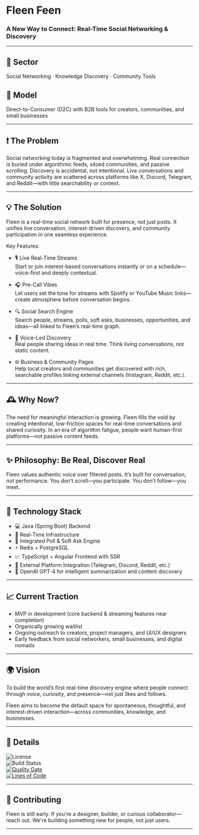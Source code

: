 # Fleen Feen

### A New Way to Connect: Real-Time Social Networking & Discovery

---

## 🧭 Sector
Social Networking · Knowledge Discovery · Community Tools

## 💼 Model
Direct-to-Consumer (D2C) with B2B tools for creators, communities, and small businesses

---

## ❗ The Problem

Social networking today is fragmented and overwhelming. Real connection is buried under algorithmic feeds, siloed communities, and passive scrolling. Discovery is accidental, not intentional. Live conversations and community activity are scattered across platforms like X, Discord, Telegram, and Reddit—with little searchability or context.

---

## 💡 The Solution

Fleen is a real-time social network built for presence, not just posts. It unifies live conversation, interest-driven discovery, and community participation in one seamless experience.

Key Features:

- 🎙️ Live Real-Time Streams  
  Start or join interest-based conversations instantly or on a schedule—voice-first and deeply contextual.

- 🎧 Pre-Call Vibes  
  Let users set the tone for streams with Spotify or YouTube Music links—create atmosphere before conversation begins.

- 🔍 Social Search Engine  
  Search people, streams, polls, soft asks, businesses, opportunities, and ideas—all linked to Fleen’s real-time graph.

- 🧠 Voice-Led Discovery  
  Real people sharing ideas in real time. Think living conversations, not static content.

- 🌐 Business & Community Pages  
  Help local creators and communities get discovered with rich, searchable profiles linking external channels (Instagram, Reddit, etc.).

---

## 🕰️ Why Now?

The need for meaningful interaction is growing. Fleen fills the void by creating intentional, low-friction spaces for real-time conversations and shared curiosity. In an era of algorithm fatigue, people want human-first platforms—not passive content feeds.

---

## ✨ Philosophy: Be Real, Discover Real
Fleen values authentic voice over filtered posts. It’s built for conversation, not performance. You don’t scroll—you participate. You don’t follow—you meet.

---

## 🧱 Technology Stack

- 💻 Java (Spring Boot) Backend
- 📡 Real-Time Infrastructure
- 💬 Integrated Poll & Soft Ask Engine
- ⚡ Redis + PostgreSQL
- 📈 TypeScript + Angular Frontend with SSR
- 🔗 External Platform Integration (Telegram, Discord, Reddit, etc.)
- 🧠 OpenAI GPT-4 for intelligent summarization and content discovery

---

## 📈 Current Traction

- MVP in development (core backend & streaming features near completion)
- Organically growing waitlist
- Ongoing outreach to creators, project managers, and UI/UX designers
- Early feedback from social networkers, small businesses, and digital nomads

---

## 🌍 Vision

To build the world’s first real-time discovery engine where people connect through voice, curiosity, and presence—not just likes and follows.

Fleen aims to become the default space for spontaneous, thoughtful, and interest-driven interaction—across communities, knowledge, and businesses.

---

## 📄 Details

![License](https://img.shields.io/badge/License-Apache%202.0-blue.svg)  
![Build Status](https://github.com/fleencorp/fleen-feen/actions/workflows/start.yml/badge.svg)  
[![Quality Gate](https://sonarcloud.io/api/project_badges/measure?project=fleencorp_fleen-feen&metric=alert_status)](https://sonarcloud.io/dashboard?id=fleencorp_fleen-feen)  
[![Lines of Code](https://sonarcloud.io/api/project_badges/measure?project=fleencorp_fleen-feen&metric=ncloc)](https://sonarcloud.io/dashboard?id=fleencorp_fleen-feen)

---

## 🙌 Contributing

Fleen is still early. If you're a designer, builder, or curious collaborator—reach out. We're building something new for people, not just users.

---


